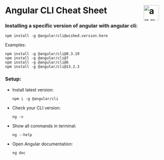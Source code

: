 # Angular CLI Cheat Sheet <img align="right" src="https://angular.io/assets/images/logos/angular/angular.svg" alt="angular" width="50" height="50"/>
### Installing a specific version of angular with angular cli:
  ```
  npm install -g @angular/cli@wished.version.here
  ```
  Examples:
  ```
  npm install -g @angular/cli@8.3.19
  npm install -g @angular/cli@7
  npm install -g @angular/cli@6
  npm install -g @angular/cli@13.2.3
  ```
### Setup:
- Install latest version:
  ```
  npm i -g @angular/cli
  ```
- Check your CLI version:
  ```
  ng -v
  ```
- Show all commands in terminal:
  ```
  ng --help
  ```
- Open Angular documentation:
  ```
  ng doc
  ```
